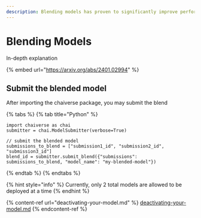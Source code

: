 ```yaml
---
description: Blending models has proven to significantly improve performance
---
```


# Blending Models

In-depth explanation

{% embed url="https://arxiv.org/abs/2401.02994" %}

## Submit the blended model

After importing the chaiverse package, you may submit the blend

{% tabs %}
{% tab title="Python" %}
```
import chaiverse as chai
submitter = chai.ModelSubmitter(verbose=True)

// submit the blended model
submissions_to_blend = ["submission1_id", "submission2_id", "submission3_id"]
blend_id = submitter.submit_blend({"submissions": submissions_to_blend, "model_name": "my-blended-model"})
```
{% endtab %}
{% endtabs %}



{% hint style="info" %}
Currently, only 2 total models are allowed to be deployed at a time
{% endhint %}

{% content-ref url="deactivating-your-model.md" %}
[deactivating-your-model.md](deactivating-your-model.md)
{% endcontent-ref %}
